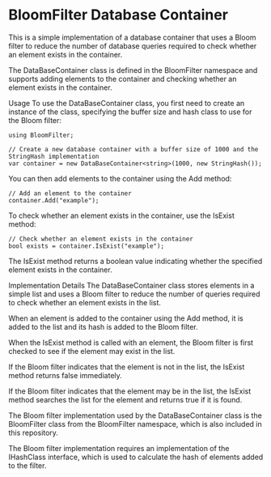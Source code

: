 # BloomFilter Database Container

This is a simple implementation of a database container that uses a Bloom filter to reduce the number of database queries required to check whether an element exists in the container.

The DataBaseContainer class is defined in the BloomFilter namespace and supports adding elements to the container and checking whether an element exists in the container.

Usage
To use the DataBaseContainer class, you first need to create an instance of the class, specifying the buffer size and hash class to use for the Bloom filter:
```
using BloomFilter;

// Create a new database container with a buffer size of 1000 and the StringHash implementation
var container = new DataBaseContainer<string>(1000, new StringHash());
```
You can then add elements to the container using the Add method:
```
// Add an element to the container
container.Add("example");
```
To check whether an element exists in the container, use the IsExist method:

```
// Check whether an element exists in the container
bool exists = container.IsExist("example");
```
The IsExist method returns a boolean value indicating whether the specified element exists in the container.

Implementation Details
The DataBaseContainer class stores elements in a simple list and uses a Bloom filter to reduce the number of queries required to check whether an element exists in the list.

When an element is added to the container using the Add method, it is added to the list and its hash is added to the Bloom filter.

When the IsExist method is called with an element, the Bloom filter is first checked to see if the element may exist in the list. 

If the Bloom filter indicates that the element is not in the list, the IsExist method returns false immediately. 

If the Bloom filter indicates that the element may be in the list, the IsExist method searches the list for the element and returns true if it is found.

The Bloom filter implementation used by the DataBaseContainer class is the BloomFilter class from the BloomFilter namespace, which is also included in this repository. 

The Bloom filter implementation requires an implementation of the IHashClass interface, which is used to calculate the hash of elements added to the filter.
